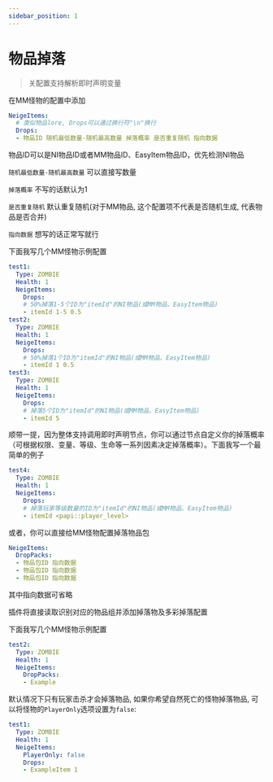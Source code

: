 ```yaml
---
sidebar_position: 1
---
```


# 物品掉落

> 关配置支持解析即时声明变量

在MM怪物的配置中添加

```yaml
NeigeItems:
  # 类似物品lore, Drops可以通过换行符"\n"换行
  Drops:
  - 物品ID 随机最低数量-随机最高数量 掉落概率 是否重复随机 指向数据 
```

物品ID可以是NI物品ID或者MM物品ID、EasyItem物品ID，优先检测NI物品

`随机最低数量-随机最高数量` 可以直接写数量

`掉落概率` 不写的话默认为1

`是否重复随机` 默认重复随机(对于MM物品, 这个配置项不代表是否随机生成, 代表物品是否合并)

`指向数据` 想写的话正常写就行

下面我写几个MM怪物示例配置

```yaml
test1:
  Type: ZOMBIE
  Health: 1
  NeigeItems:
    Drops:
    # 50%掉落1-5个ID为"itemId"的NI物品(或MM物品、EasyItem物品)
    - itemId 1-5 0.5
test2:
  Type: ZOMBIE
  Health: 1
  NeigeItems:
    Drops:
    # 50%掉落1个ID为"itemId"的NI物品(或MM物品、EasyItem物品)
    - itemId 1 0.5
test3:
  Type: ZOMBIE
  Health: 1
  NeigeItems:
    Drops:
    # 掉落5个ID为"itemId"的NI物品(或MM物品、EasyItem物品)
    - itemId 5
```

顺带一提，因为整体支持调用即时声明节点，你可以通过节点自定义你的掉落概率（可根据权限、变量、等级、生命等一系列因素决定掉落概率）。下面我写一个最简单的例子

```yaml
test4:
  Type: ZOMBIE
  Health: 1
  NeigeItems:
    Drops:
    # 掉落玩家等级数量的ID为"itemId"的NI物品(或MM物品、EasyItem物品)
    - itemId <papi::player_level>
```

或者，你可以直接给MM怪物配置掉落物品包

```yaml
NeigeItems:
  DropPacks:
  - 物品包ID 指向数据
  - 物品包ID 指向数据
  - 物品包ID 指向数据
```

其中指向数据可省略

插件将直接读取识别对应的物品组并添加掉落物及多彩掉落配置

下面我写几个MM怪物示例配置

```yaml
test2:
  Type: ZOMBIE
  Health: 1
  NeigeItems:
    DropPacks:
    - Example
```

默认情况下只有玩家击杀才会掉落物品, 如果你希望自然死亡的怪物掉落物品, 可以将怪物的`PlayerOnly`选项设置为`false`:

```yaml
test1:
  Type: ZOMBIE
  Health: 1
  NeigeItems:
    PlayerOnly: false
    Drops:
    - ExampleItem 1
```
